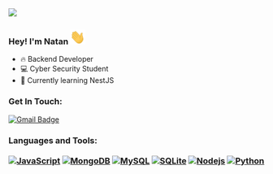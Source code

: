 <img src="https://raw.githubusercontent.com/halfrost/halfrost/master/icons/header_.png?raw=true">

<h3> Hey! I'm Natan <img src="https://raw.githubusercontent.com/ABSphreak/ABSphreak/master/gifs/Hi.gif" width="30px"></h3>
 
- 🔥 Backend Developer
- 💻 Cyber Security Student
- 🌱 Currently learning NestJS

### Get In Touch:

[![Gmail Badge]( 	https://img.shields.io/badge/Gmail-D14836?style=for-the-badge&logo=gmail&logoColor=white)](mailto:natansrrodrigues@gmail.com)

### Languages and Tools: <br></br> <div align="left"> [![JavaScript](https://img.shields.io/badge/JavaScript-323330?style=for-the-badge&logo=javascript&logoColor=F7DF1E)](https://www.javascript.com/) [![MongoDB](https://img.shields.io/badge/MongoDB-4EA94B?style=for-the-badge&logo=mongodb&logoColor=white)](https://www.mongodb.com) [![MySQL](https://img.shields.io/badge/MySQL-00000F?style=for-the-badge&logo=mysql&logoColor=white)](https://www.mysql.com/) [![SQLite](https://img.shields.io/badge/SQLite-74B7E4?style=for-the-badge&logo=SQLite&logoColor=white)](https://www.sqlite.org/) [![Nodejs](https://img.shields.io/badge/Node.js-43853D?style=for-the-badge&logo=node.js&logoColor=white)](https://nodejs.org/) [![Python](https://img.shields.io/badge/Python-14354C?style=for-the-badge&logo=python&logoColor=white)](https://www.python.org/)
</div>
